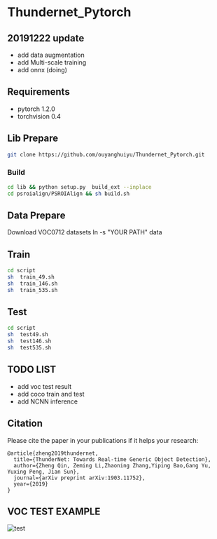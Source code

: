 # Thundernet_Pytorch
## 20191222 update
- add data augmentation
- add Multi-scale training
- add onnx (doing)

## Requirements
* pytorch 1.2.0
* torchvision 0.4



## Lib Prepare 
```sh
git clone https://github.com/ouyanghuiyu/Thundernet_Pytorch.git
```

### Build  
```sh
cd lib && python setup.py  build_ext --inplace
cd psroialign/PSROIAlign && sh build.sh 
 ```   
## Data Prepare 
Download VOC0712 datasets 
ln -s "YOUR PATH" data

## Train
```sh
cd script
sh  train_49.sh
sh  train_146.sh
sh  train_535.sh
```

## Test
```sh
cd script
sh  test49.sh
sh  test146.sh
sh  test535.sh
```


## TODO LIST
 
 - add voc test result
 - add coco train and test
 - add NCNN inference

## Citation
Please cite the paper in your publications if it helps your research:
```
@article{zheng2019thundernet,
  title={ThunderNet: Towards Real-time Generic Object Detection},
  author={Zheng Qin, Zeming Li,Zhaoning Zhang,Yiping Bao,Gang Yu, Yuxing Peng, Jian Sun},
  journal={arXiv preprint arXiv:1903.11752},
  year={2019}
}
```

## VOC TEST EXAMPLE
![test](https://github.com/ouyanghuiyu/Thundernet_Pytorch/blob/master/voc_images/output/2008_000005.jpg)






